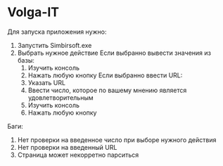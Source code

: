 # Volga-IT
Для запуска приложения нужно:
1) Запустить Simbirsoft.exe
2) Выбрать нужное действие
  Если выбранно вывести значения из базы:
    1) Изучить консоль
    2) Нажать любую кнопку
  Если выбранно ввести URL:
    1) Указать URL
    2) Ввести число, которое по вашему мнению является удовлетворительным
    3) Изучить консоль
    4) Нажать любую кнопку

Баги:
1) Нет проверки на введенное число при выборе нужного действия
2) Нет проверки на введенный URL
3) Страница может некорретно парситься
